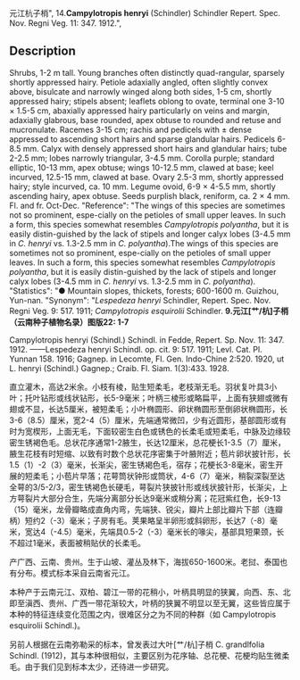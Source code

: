 元江杭子梢",
14.**Campylotropis henryi** (Schindler) Schindler Repert. Spec. Nov. Regni Veg. 11: 347. 1912.",

## Description
Shrubs, 1-2 m tall. Young branches often distinctly quad-rangular, sparsely shortly appressed hairy. Petiole adaxially angled, often slightly convex above, bisulcate and narrowly winged along both sides, 1-5 cm, shortly appressed hairy; stipels absent; leaflets oblong to ovate, terminal one 3-10 × 1.5-5 cm, abaxially appressed hairy particularly on veins and margin, adaxially glabrous, base rounded, apex obtuse to rounded and retuse and mucronulate. Racemes 3-15 cm; rachis and pedicels with ± dense appressed to ascending short hairs and sparse glandular hairs. Pedicels 6-8.5 mm. Calyx with densely appressed short hairs and glandular hairs; tube 2-2.5 mm; lobes narrowly triangular, 3-4.5 mm. Corolla purple; standard elliptic, 10-13 mm, apex obtuse; wings 10-12.5 mm, clawed at base; keel incurved, 12.5-15 mm, clawed at base. Ovary 2.5-3 mm, shortly appressed hairy; style incurved, ca. 10 mm. Legume ovoid, 6-9 × 4-5.5 mm, shortly ascending hairy, apex obtuse. Seeds purplish black, reniform, ca. 2 × 4 mm. Fl. and fr. Oct-Dec.
  "Reference": "The wings of this species are sometimes not so prominent, espe-cially on the petioles of small upper leaves. In such a form, this species somewhat resembles *Campylotropis polyantha*, but it is easily distin-guished by the lack of stipels and longer calyx lobes (3-4.5 mm in *C. henryi* vs. 1.3-2.5 mm in *C. polyantha*).The wings of this species are sometimes not so prominent, espe-cially on the petioles of small upper leaves. In such a form, this species somewhat resembles *Campylotropis polyantha*, but it is easily distin-guished by the lack of stipels and longer calyx lobes (3-4.5 mm in *C. henryi* vs. 1.3-2.5 mm in *C. polyantha*).
  "Statistics": "● Mountain slopes, thickets, forests; 600-1600 m. Guizhou, Yun-nan.
  "Synonym": "*Lespedeza henryi* Schindler, Repert. Spec. Nov. Regni Veg. 9: 517. 1911; *Campylotropis esquirolii* Schindler.
**9.元江[艹/杭]子梢（云南种子植物名录）图版22: 1-7**

Campylotropis henryi (Schindl.) Schindl. in Fedde, Repert. Sp. Nov. 11: 347. 1912. ——Lespedeza henryi Schindl. op. cit. 9: 517. 1911; Levl. Cat. Pl. Yunnan 158. 1916; Gagnep. in Lecomte, Fl. Gen. Indo-Chine 2:520. 1920, ut L. henryi (Schindl.) Gagnep.; Craib. Fl. Siam. 1(3):433. 1928.

直立灌木，高达2米余。小枝有棱，贴生短柔毛，老枝渐无毛。羽状复叶具3小叶；托叶钻形或线状钻形，长5-9毫米；叶柄三棱形或略扁平，上面有狭翅或微有翅或不显，长达5厘米，被短柔毛；小叶椭圆形、卵状椭圆形至倒卵状椭圆形，长3-6（8.5）厘米，宽2-4（5）厘米，先端通常微凹，少有近圆形，基部圆形或有时为宽楔形，上面无毛，下面较密生白色或锈色的长柔毛或短柔毛，中脉及边缘较密生锈褐色毛。总状花序通常1-2腋生，长达12厘米，总花梗长1-3.5（7）厘米，腋生花枝有时短缩、以致有时数个总状花序密集于叶腋附近；苞片卵状披针形，长1.5（1）-2（3）毫米，长渐尖，密生锈褐色毛，宿存；花梗长3-8毫米，密生开展的短柔毛；小苞片早落；花萼筒状钟形或筒状，4-6（7）毫米，稍裂深裂至达全萼的3/5-2/3，密生锈褐色长硬毛，萼裂片狭披针形或线状披针形，长渐尖，上方萼裂片大部分合生，先端分离部分长达9毫米或稍分离；花冠紫红色，长9-13（15）毫米，龙骨瓣略成直角内弯，先端狭、锐尖，瓣片上部比瓣片下部（连瓣柄）短约2（-3）毫米；子房有毛。荚果略呈半卵形或斜卵形，长达7（-8）毫米，宽达4（-4.5）毫米，先端具0.5-2（-3）毫米长的喙尖，基部具短果颈，长不超过1毫米，表面被稍贴伏的长柔毛。

产广西、云南、贵州。生于山坡、灌丛及林下，海拔650-1600米。老挝、泰国也有分布。模式标本采自云南省元江。

本种产于云南元江、双柏、碧江一带的花稍小，叶柄具明显的狭翼，向西、东、北即至滇西、贵州、广西一带花渐较大，叶柄的狭翼不明显以至无翼，这些皆应属于本种的特征连续变化范围之内，很难区分之为不同的种群（如 Campylotropis esquirolii Schindl.)。

另前人根据在云南弥勒采的标本，曾发表过大叶[艹/杭]子梢 C. grandlfolia Schindl. (1912)，其与本种很相似，主要区别为花序轴、总花梗、花梗均贴生微柔毛。由于我们见到标本太少，还待进一步研究。
